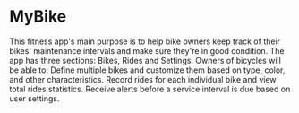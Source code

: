# MyBike

This fitness app's main purpose is to help bike owners keep track of their bikes' maintenance
intervals and make sure they're in good condition. The app has three sections: Bikes, Rides and
Settings. Owners of bicycles will be able to:
Define multiple bikes and customize them based on type, color, and other characteristics.
Record rides for each individual bike and view total rides statistics.
Receive alerts before a service interval is due based on user settings.
